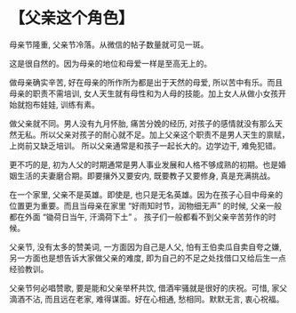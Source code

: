 # 【父亲这个角色】

母亲节隆重, 父亲节冷落。从微信的帖子数量就可见一斑。

这是很自然的。因为母亲的地位和母爱一样是至高无上的。

做母亲确实辛苦, 好在母亲的所作所为都是出于天然的母爱, 所以苦中有乐。而且母亲的职责不需培训, 女人天生就有母性和为人母的技能。加上女人从做小女孩开始就抱布娃娃, 训练有素。

做父亲就不同。男人没有九月怀胎, 痛苦分娩的经历, 对孩子的感情就没有那么天然无私。所以父亲对孩子的耐心就不足。加上父亲这个职责不是男人天生的禀赋，上岗前又缺乏培训。
所以父亲通常是和孩子一起长大的。边学边干, 难免犯错。

更不巧的是, 初为人父的时期通常是男人事业发展和人格不够成熟的初期。也是婚姻生活的夫妻磨合期。即要攘外又要安内, 既要教子又要修身, 真是充满挑战。

在一个家里, 父亲不是英雄。即使是, 也只是无名英雄。因为在孩子心目中母亲的位置更为重要。而且当母亲在家里 “好雨知时节，润物细无声” 的时候, 父亲一般都在外面 “锄荷日当午, 汗滴荷下土” 。
孩子们一般都看不到父亲辛苦劳作的时候。

父亲节, 没有太多的赞美词, 一方面因为自己是人父, 怕有王伯卖瓜自卖自夸之嫌, 另一方面也是想告诉大家做父亲的难度, 即为自己的不足之处找借口又给后生一点经验教训。

父亲节何必唱赞歌, 要是能和父亲举杯共饮, 借酒牢骚就是很好的庆祝。可惜, 家父滴酒不沾, 而且远在老家, 难得谋面。好在心相通, 愁相同。默默无言, 衷心祝福。
